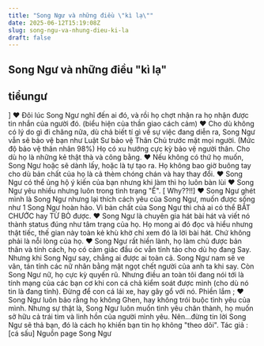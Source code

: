 ```yaml
---
title: "Song Ngư và những điều \"kì lạ\""
date: 2025-06-12T15:19:08Z
slug: song-ngu-va-nhung-dieu-ki-la
draft: false
---
```


## Song Ngư và những điều "kì lạ"

## tiểungư

]
♥ Đôi lúc Song Ngư nghĩ đến ai đó, và rồi họ chợt nhận ra họ nhận được tin nhắn của người đó. (biểu hiện của thần giao cách cảm)
♥ Cho dù không có lý do gì đi chăng nữa, dù chả biết tí gì về sự việc đang diễn ra, Song Ngư vẫn sẽ bảo vệ bạn như Luật Sư bảo vệ Thân Chủ trước mặt mọi người. (Mức độ bảo vệ thân nhân 98%) Họ có xu hướng cực kỳ bảo vệ người thân. Cho dù họ là những kẻ thật thà và công bằng.
♥ Nếu không có thứ họ muốn, Song Ngư hoặc sẽ dành lấy, hoặc là tự tạo ra. Họ không bao giờ buông tay cho dù bản chất của họ là cả thèm chóng chán và hay thay đổi.
♥ Song Ngư có thể ủng hộ ý kiến của bạn nhưng khi làm thì họ luôn bàn lùi 
♥ Song Ngư yêu nhiều nhưng luôn trong tình trạng "Ế". [ Why??!!]
♥ Song Ngư ghét mình là Song Ngư nhưng lại thích cách yêu của Song Ngư, muốn được sống như 1 Song Ngư hoàn hảo. Vì bản chất của Song Ngư thì chả ai có thể BẮT CHƯỚC hay TỪ BỎ được.
♥ Song Ngư là chuyên gia hát bài hát và viết nó thành status đúng như tâm trạng của họ.  Họ mong ai đó đọc và hiểu nhưng thật tiếc, thế gian này toàn kẻ khù khờ chỉ xem đó là lời bài hát. Chứ không phải là nỗi lòng của họ.
♥ Song Ngư rất hiền lành, họ làm chủ được bản thân và tính cách, họ có cảm giác đầu óc vẫn tỉnh táo cho dù họ đang Say. Nhưng khi Song Ngư say, chẳng ai được ai toàn cả. Song Ngư nam sẽ ve vãn, tán tỉnh các nữ nhân bằng mật ngọt chết người của anh ta khi say.
Còn Song Ngư nữ, họ cực kỳ quyến rũ.
Nhưng điều an toàn tôi đang nói tới là tính mạng của các bạn cơ  khi con cá chả kiểm soát được mình (cho dù nó tin là đang tỉnh). Đừng để con cá lái xe, hay gây gổ với nó. Phiền lắm ;
♥ Song Ngư luôn bảo rằng họ không Ghen, hay không trói buộc tình yêu của mình. Nhưng sự thật là, Song Ngư luôn muốn tình yêu chân thành, họ muốn sở hữu cả trái tim và linh hồn của người mình yêu. Nên...đừng tin lời Song Ngư sẽ thả bạn, đó là cách họ khiến bạn tin họ không "theo dõi".
Tác giả : [cá sấu]
Nguồn page Song Ngư
